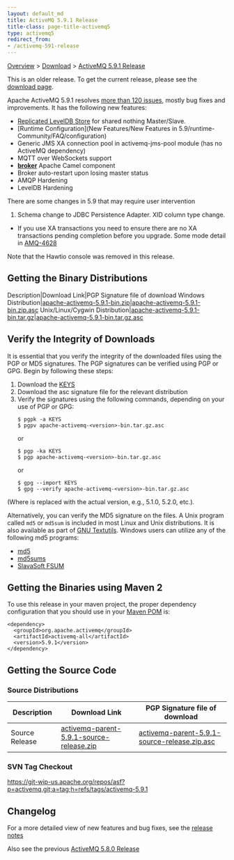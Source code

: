 ```yaml
---
layout: default_md
title: ActiveMQ 5.9.1 Release 
title-class: page-title-activemq5
type: activemq5
redirect_from:
- /activemq-591-release
---
```


[Overview](overview) > [Download](download) > [ActiveMQ 5.9.1 Release](activemq-591-release)

<div class="alert alert-warning">
  This is an older release. To get the current release, please see the <a href="{{site.baseurl}}/components/classic/download" class="alert-link">download page</a>.
</div>

Apache ActiveMQ 5.9.1 resolves [more than 120 issues](https://issues.apache.org/jira/secure/IssueNavigator.jspa?reset=true&jqlQuery=project+%3D+AMQ+AND+fixVersion+%3D+%225.9.1%22+AND+status+%3D+Resolved+ORDER+BY+priority+DESC&mode=hide), mostly bug fixes and improvements. It has the following new features:

*   [Replicated LevelDB Store](replicated-Features/PersistenceFeatures/Persistence/Features/Persistence/leveldb-store) for shared nothing Master/Slave.
*   [Runtime Configuration](New Features/New Features in 5.9/runtime-Community/FAQ/configuration)
*   Generic JMS XA connection pool in activemq-jms-pool module (has no ActiveMQ dependency)
*   MQTT over WebSockets support
*   [**broker**](FeaturesFeatures/Features/broker-camel-component) Apache Camel component
*   Broker auto-restart upon losing master status
*   AMQP Hardening
*   LevelDB Hardening

There are some changes in 5.9 that may require user intervention

1.  Schema change to JDBC Persistence Adapter. XID column type change.

*   If you use XA transactions you need to ensure there are no XA transactions pending completion before you upgrade. Some mode detail in [AMQ-4628](https://issues.apache.org/jira/browse/AMQ-4628)

Note that the Hawtio console was removed in this release.

Getting the Binary Distributions
--------------------------------

Description|Download Link|PGP Signature file of download
Windows Distribution|[apache-activemq-5.9.1-bin.zip](http://www.apache.org/dyn/closer.cgi?path=/activemq/5.9.1/apache-activemq-5.9.1-bin.zip)|[apache-activemq-5.9.1-bin.zip.asc](https://www.apache.org/dist/activemq/5.9.1/apache-activemq-5.9.1-bin.zip.asc)
Unix/Linux/Cygwin Distribution|[apache-activemq-5.9.1-bin.tar.gz](http://www.apache.org/dyn/closer.cgi?path=/activemq/5.9.1/apache-activemq-5.9.1-bin.tar.gz)|[apache-activemq-5.9.1-bin.tar.gz.asc](https://www.apache.org/dist/activemq/5.9.1/apache-activemq-5.9.1-bin.tar.gz.asc)

Verify the Integrity of Downloads
---------------------------------

It is essential that you verify the integrity of the downloaded files using the PGP or MD5 signatures. The PGP signatures can be verified using PGP or GPG. Begin by following these steps:

1.  Download the [KEYS](http://www.apache.org/dist/activemq/KEYS)
2.  Download the asc signature file for the relevant distribution
3.  Verify the signatures using the following commands, depending on your use of PGP or GPG:
    ```
    $ pgpk -a KEYS
    $ pgpv apache-activemq-<version>-bin.tar.gz.asc
    ```
    or
    ```
    $ pgp -ka KEYS
    $ pgp apache-activemq-<version>-bin.tar.gz.asc
    ```
    or
    ```
    $ gpg --import KEYS
    $ gpg --verify apache-activemq-<version>-bin.tar.gz.asc
    ```

(Where <version> is replaced with the actual version, e.g., 5.1.0, 5.2.0, etc.).

Alternatively, you can verify the MD5 signature on the files. A Unix program called `md5` or `md5sum` is included in most Linux and Unix distributions. It is also available as part of [GNU Textutils](http://www.gnu.org/software/textutils/textutils.html). Windows users can utilize any of the following md5 programs:

*   [md5](http://www.fourmilab.ch/md5/)
*   [md5sums](http://www.pc-tools.net/win32/md5sums/)
*   [SlavaSoft FSUM](http://www.slavasoft.com/fsum/)

Getting the Binaries using Maven 2
----------------------------------

To use this release in your maven project, the proper dependency configuration that you should use in your [Maven POM](http://maven.apache.org/guides/introduction/introduction-to-the-pom.html) is:
```
<dependency>
  <groupId>org.apache.activemq</groupId>
  <artifactId>activemq-all</artifactId>
  <version>5.9.1</version>
</dependency>
```
Getting the Source Code
-----------------------

### Source Distributions

Description|Download Link|PGP Signature file of download
---|---|---
Source Release|[activemq-parent-5.9.1-source-release.zip](http://www.apache.org/dyn/closer.cgi?path=/activemq/5.9.1/activemq-parent-5.9.1-source-release.zip)|[activemq-parent-5.9.1-source-release.zip.asc](https://www.apache.org/dist/activemq/5.9.1/activemq-parent-5.9.1-source-release.zip.asc)

### SVN Tag Checkout

https://git-wip-us.apache.org/repos/asf?p=activemq.git;a=tag;h=refs/tags/activemq-5.9.1

Changelog
---------

For a more detailed view of new features and bug fixes, see the [release notes](https://issues.apache.org/jira/secure/ReleaseNote.jspa?projectId=12311210&version=12323932)

Also see the previous [ActiveMQ 5.8.0 Release](activemq-580-release)


